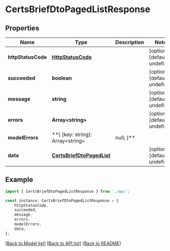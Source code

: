 # CertsBriefDtoPagedListResponse


## Properties

Name | Type | Description | Notes
------------ | ------------- | ------------- | -------------
**httpStatusCode** | [**HttpStatusCode**](HttpStatusCode.md) |  | [optional] [default to undefined]
**succeeded** | **boolean** |  | [optional] [default to undefined]
**message** | **string** |  | [optional] [default to undefined]
**errors** | **Array&lt;string&gt;** |  | [optional] [default to undefined]
**modelErrors** | **{ [key: string]: Array&lt;string&gt; | null; }** |  | [optional] [default to undefined]
**data** | [**CertsBriefDtoPagedList**](CertsBriefDtoPagedList.md) |  | [optional] [default to undefined]

## Example

```typescript
import { CertsBriefDtoPagedListResponse } from './api';

const instance: CertsBriefDtoPagedListResponse = {
    httpStatusCode,
    succeeded,
    message,
    errors,
    modelErrors,
    data,
};
```

[[Back to Model list]](../README.md#documentation-for-models) [[Back to API list]](../README.md#documentation-for-api-endpoints) [[Back to README]](../README.md)
